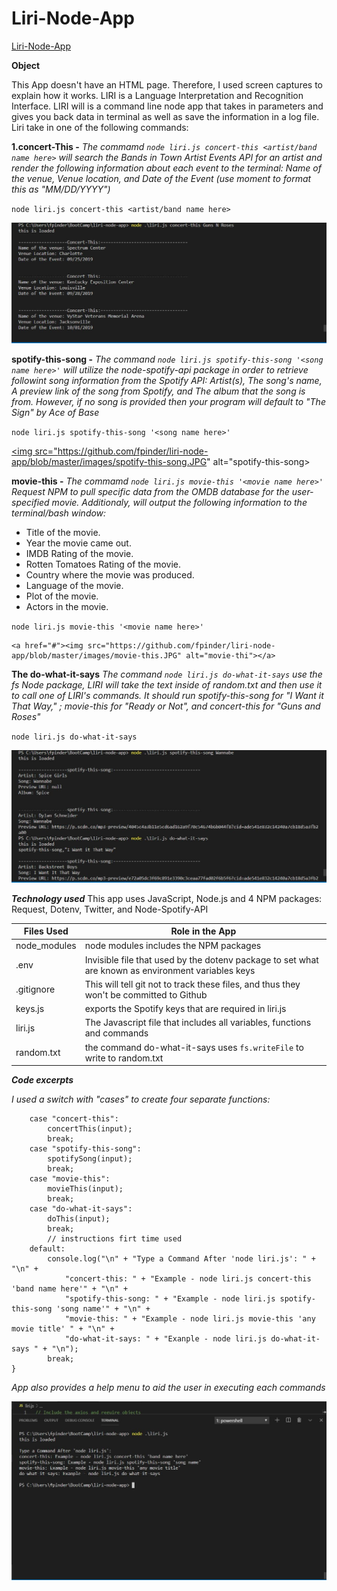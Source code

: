 # Liri-Node-App

[Liri-Node-App](https://github.com/fpinder/liri-node-app/)

**Object**

This App doesn't have an HTML page. Therefore, I used screen captures to explain how it works.  LIRI is a Language Interpretation and Recognition Interface. LIRI will is a command line node app that takes in parameters and gives you back data in terminal as well as save the information in a log file. Liri take in one of the following commands:

**1.concert-This -**  *The commamd `node liri.js concert-this <artist/band name here>`  will search the Bands in Town Artist Events API for an artist and render the following information about each event to the terminal: Name of the venue, Venue location, and Date of the Event (use moment to format this as "MM/DD/YYYY")*

`node liri.js concert-this <artist/band name here>`

 <a href="#"><img src="https://github.com/fpinder/liri-node-app/blob/master/images/concert-This.JPG" alt="concert-this"></a>


**spotify-this-song -** *The command `node liri.js spotify-this-song '<song name here>'` will utilize the node-spotify-api package in order to retrieve followint song information from the Spotify API: Artist(s), The song's name, A preview link of the song from Spotify, and The album that the song is from. However, if no song is provided then your program will default to "The Sign" by Ace of Base*

`node liri.js spotify-this-song '<song name here>'`

 <a href="#"><img src="https://github.com/fpinder/liri-node-app/blob/master/images/spotify-this-song.JPG" alt="spotify-this-song></a>

**movie-this -** *The commamd `node liri.js movie-this '<movie name here>'` Request NPM to pull specific data from the OMDB database for the user-specified movie. Additionaly,  will output the following information to the terminal/bash window:*
   * Title of the movie.
   * Year the movie came out.
   * IMDB Rating of the movie.
   * Rotten Tomatoes Rating of the movie.
   * Country where the movie was produced.
   * Language of the movie.
   * Plot of the movie.
   * Actors in the movie.

   `node liri.js movie-this '<movie name here>'`

    <a href="#"><img src="https://github.com/fpinder/liri-node-app/blob/master/images/movie-this.JPG" alt="movie-thi"></a>


**The do-what-it-says** *The command `node liri.js do-what-it-says` use the fs Node package, LIRI will take the text inside of random.txt and then use it to call one of LIRI's commands. It should run spotify-this-song for "I Want it That Way," ; movie-this for "Ready or Not", and  concert-this for "Guns and Roses"*

`node liri.js do-what-it-says`

<a href="#"><img src="https://github.com/fpinder/liri-node-app/blob/master/images/do-what-it-says.JPG" alt="do-what-it-says"></a>

**_Technology used_**
This app uses JavaScript, Node.js and 4 NPM packages: Request, Dotenv, Twitter, and Node-Spotify-API

| Files Used   |  Role in the App                                                                  |
| ------------ | -------------------------------------------------------------------------------------- |
| node_modules | node modules includes the  NPM packages                                               |
| .env         | Invisible file that used by the dotenv package to set what are known as environment variables keys                              |
| .gitignore   | This will tell git not to track these files, and thus they won't be committed to Github |
| keys.js      | exports the Spotify keys that are required in liri.js                    |
| liri.js      | The Javascript file that includes all variables, functions and commands                   |
| random.txt   | the command do-what-it-says uses `fs.writeFile` to write to random.txt                 |

**_Code excerpts_**

*I used a switch with "cases" to create four separate functions:*

```switch (argument) {
    case "concert-this":
        concertThis(input);
        break;
    case "spotify-this-song":
        spotifySong(input);
        break;
    case "movie-this":
        movieThis(input);
        break;
    case "do-what-it-says":
        doThis(input);
        break;
        // instructions firt time used
    default:
        console.log("\n" + "Type a Command After 'node liri.js': " + "\n" +
            "concert-this: " + "Example - node liri.js concert-this 'band name here'" + "\n" +
            "spotify-this-song: " + "Example - node liri.js spotify-this-song 'song name'" + "\n" +
            "movie-this: " + "Example - node liri.js movie-this 'any movie title' " + "\n" +
            "do-what-it-says: " + "Exanple - node liri.js do-what-it-says " + "\n");
        break;
}
```

*App also provides a help menu to aid the user in executing each commands*

<a href="#"><img src="https://github.com/fpinder/liri-node-app/blob/master/images/Help.JPG" alt="Help File"></a>






